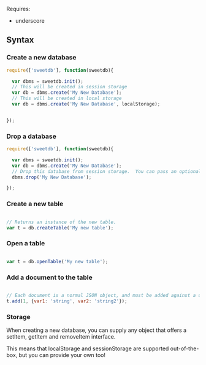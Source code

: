 Requires:

* underscore

## Syntax

### Create a new database

```javascript
require(['sweetdb'], function(sweetdb){

  var dbms = sweetdb.init();
  // This will be created in session storage
  var db = dbms.create('My New Database');
  // This will be created in local storage
  var db = dbms.create('My New Database', localStorage);


});
```

### Drop a database

```javascript
require(['sweetdb'], function(sweetdb){

  var dbms = sweetdb.init();
  var db = dbms.create('My New Database');
  // Drop this database from session storage.  You can pass an optional parameter if your DB is not in session storage.
  dbms.drop('My New Database');

});

```

### Create a new table

```javascript

// Returns an instance of the new table.
var t = db.createTable('My new table');

```

### Open a table

```javascript

var t = db.openTable('My new table');
```

### Add a document to the table

```javascript

// Each document is a normal JSON object, and must be added against a unique key.
t.add(1, {var1: 'string', var2: 'string2'});

```

### Storage

When creating a new database, you can supply any object that offers a setItem, getItem and removeItem interface.

This means that localStorage and sessionStorage are supported out-of-the-box, but you can provide your own too!